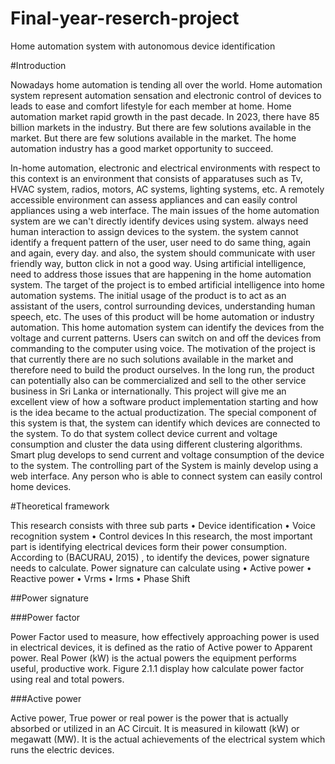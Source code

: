 # Final-year-reserch-project
Home automation system with autonomous device identification 

#Introduction

Nowadays home automation is tending all over the world. Home automation system represent automation sensation and electronic control of devices to leads to ease and comfort lifestyle for each member at home. 
Home automation market rapid growth in the past decade. In 2023, there have 85 billion markets in the industry. But there are few solutions available in the market. But there are few solutions available in the market. The home automation industry has a good market opportunity to succeed.
 
In-home automation, electronic and electrical environments with respect to this context is an environment that consists of apparatuses such as Tv, HVAC system, radios, motors, AC systems, lighting systems, etc. A remotely accessible environment can assess appliances and can easily control appliances using a web interface.
The main issues of the home automation system are we can't directly identify devices using system. always need human interaction to assign devices to the system. the system cannot identify a frequent pattern of the user, user need to do same thing, again and again, every day. and also, the system should communicate with user friendly way, button click in not a good way.
Using artificial intelligence, need to address those issues that are happening in the home automation system. The target of the project is to embed artificial intelligence into home automation systems. The initial usage of the product is to act as an assistant of the users, control surrounding devices, understanding human speech, etc. The uses of this product will be home automation or industry automation. This home automation system can identify the devices from the voltage and current patterns. Users can switch on and off the devices from commanding to the computer using voice. 
The motivation of the project is that currently there are no such solutions available in the market and therefore need to build the product ourselves. In the long run, the product can potentially also can be commercialized and sell to the other service business in Sri Lanka or internationally. This project will give me an excellent view of how a software product implementation starting and how is the idea became to the actual productization.
The special component of this system is that, the system can identify which devices are connected to the system. To do that system collect device current and voltage consumption and cluster the data using different clustering algorithms. Smart plug develops to send current and voltage consumption of the device to the system. The controlling part of the System is mainly develop using a web interface.  Any person who is able to connect system can easily control home devices.


#Theoretical framework

This research consists with three sub parts
•	Device identification
•	Voice recognition system
•	Control devices
In this research, the most important part is identifying electrical devices form their power consumption. According to (BACURAU, 2015) , to identify the devices, power signature needs to calculate. Power signature can calculate using
•	Active power
•	Reactive power
•	Vrms
•	Irms
•	Phase Shift

##Power signature 

###Power factor

Power Factor used to measure, how effectively approaching power is used in electrical devices, it is defined as the ratio of Active power to Apparent power. Real Power (kW) is the actual powers the equipment performs useful, productive work. Figure 2.1.1 display how calculate   power factor using real and total powers.

###Active power 

Active power, True power or real power is the power that is actually absorbed or utilized in an AC Circuit. It is measured in kilowatt (kW) or megawatt (MW). It is the actual achievements of the electrical system which runs the electric devices.
